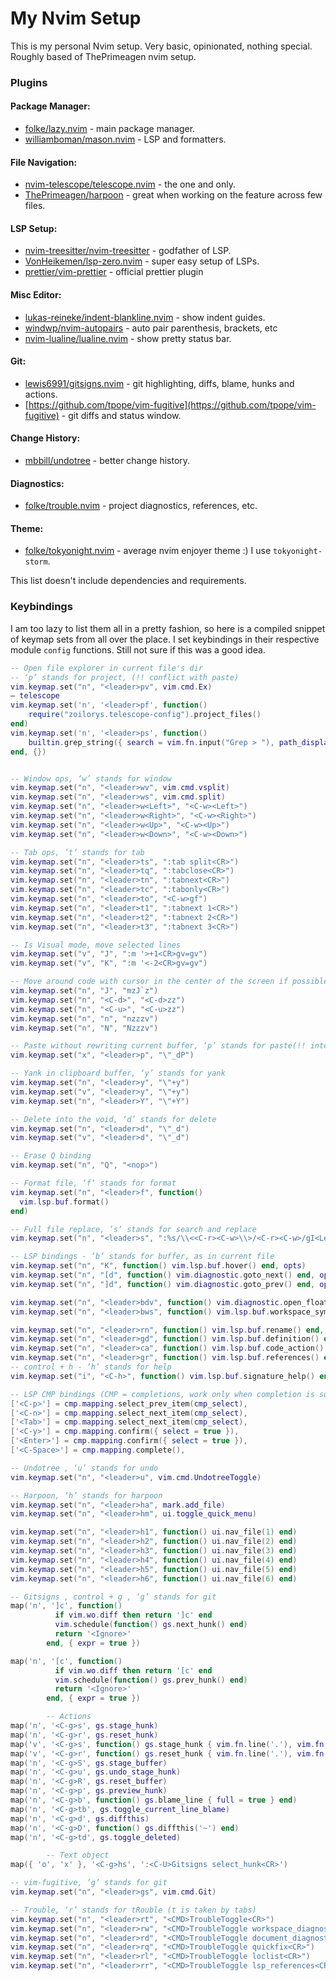 # My Nvim Setup

This is my personal Nvim setup. Very basic, opinionated, nothing special. Roughly based of ThePrimeagen nvim setup.

### Plugins

#### Package Manager:

- [folke/lazy.nvim](https://github.com/folke/lazy.nvim) - main package manager.
- [williamboman/mason.nvim](https://github.com/williamboman/mason.nvim) - LSP and formatters.

#### File Navigation:
 
- [nvim-telescope/telescope.nvim](https://github.com/nvim-telescope/telescope.nvim) - the one and only.
- [ThePrimeagen/harpoon](https://github.com/ThePrimeagen/harpoon) - great when working on the feature across few files.

#### LSP Setup:

- [nvim-treesitter/nvim-treesitter](https://github.com/nvim-treesitter/nvim-treesitter) - godfather of LSP.
- [VonHeikemen/lsp-zero.nvim](https://github.com/VonHeikemen/lsp-zero.nvim) - super easy setup of LSPs.
- [prettier/vim-prettier](https://github.com/prettier/vim-prettier) - official prettier plugin

#### Misc Editor:

- [lukas-reineke/indent-blankline.nvim](https://github.com/lukas-reineke/indent-blankline.nvim) - show indent guides.
- [windwp/nvim-autopairs](https://github.com/windwp/nvim-autopairs) - auto pair parenthesis, brackets, etc
- [nvim-lualine/lualine.nvim](https://github.com/nvim-lualine/lualine.nvim) - show pretty status bar.

#### Git:

- [lewis6991/gitsigns.nvim](https://github.com/lewis6991/gitsigns.nvim) - git highlighting, diffs, blame, hunks and actions.
- [https://github.com/tpope/vim-fugitive](https://github.com/tpope/vim-fugitive) - git diffs and status window.

#### Change History:

- [mbbill/undotree](https://github.com/mbbill/undotree) - better change history.

#### Diagnostics:

- [folke/trouble.nvim](https://github.com/folke/trouble.nvim) - project diagnostics, references, etc.

#### Theme:

- [folke/tokyonight.nvim](https://github.com/folke/tokyonight.nvim) - average nvim enjoyer theme :) I use `tokyonight-storm`.


This list doesn't include dependencies and requirements.

### Keybindings

I am too lazy to list them all in a pretty fashion, so here is a compiled snippet of keymap sets from all over the place.
I set keybindings in their respective module `config` functions. Still not sure if this was a good idea.

```lua
-- Open file explorer in current file's dir
-- ‘p’ stands for project, (!! conflict with paste)
vim.keymap.set("n", "<leader>pv", vim.cmd.Ex)
— telescope
vim.keymap.set('n', '<leader>pf', function()
    require("zoilorys.telescope-config").project_files()
end)
vim.keymap.set('n', '<leader>ps', function()
    builtin.grep_string({ search = vim.fn.input("Grep > "), path_display = { truncate = 3 } })
end, {})


-- Window ops, ‘w’ stands for window
vim.keymap.set("n", "<leader>wv", vim.cmd.vsplit)
vim.keymap.set("n", "<leader>ws", vim.cmd.split)
vim.keymap.set("n", "<leader>w<Left>", "<C-w><Left>")
vim.keymap.set("n", "<leader>w<Right>", "<C-w><Right>")
vim.keymap.set("n", "<leader>w<Up>", "<C-w><Up>")
vim.keymap.set("n", "<leader>w<Down>", "<C-w><Down>")

-- Tab ops, ’t’ stands for tab
vim.keymap.set("n", "<leader>ts", ":tab split<CR>")
vim.keymap.set("n", "<leader>tq", ":tabclose<CR>")
vim.keymap.set("n", "<leader>tn", ":tabnext<CR>")
vim.keymap.set("n", "<leader>tc", ":tabonly<CR>")
vim.keymap.set("n", "<leader>to", "<C-w>gf")
vim.keymap.set("n", "<leader>t1", ":tabnext 1<CR>")
vim.keymap.set("n", "<leader>t2", ":tabnext 2<CR>")
vim.keymap.set("n", "<leader>t3", ":tabnext 3<CR>")

-- Is Visual mode, move selected lines
vim.keymap.set("v", "J", ":m '>+1<CR>gv=gv")
vim.keymap.set("v", "K", ":m '<-2<CR>gv=gv")

-- Move around code with cursor in the center of the screen if possible
vim.keymap.set("n", "J", "mzJ`z")
vim.keymap.set("n", "<C-d>", "<C-d>zz")
vim.keymap.set("n", "<C-u>", "<C-u>zz")
vim.keymap.set("n", "n", "nzzzv")
vim.keymap.set("n", "N", "Nzzzv")

-- Paste without rewriting current buffer, ‘p’ stands for paste(!! intersects with project)
vim.keymap.set("x", "<leader>p", "\"_dP")

-- Yank in clipboard buffer, ‘y’ stands for yank
vim.keymap.set("n", "<leader>y", "\"+y")
vim.keymap.set("v", "<leader>y", "\"+y")
vim.keymap.set("n", "<leader>Y", "\"+Y")

-- Delete into the void, ‘d’ stands for delete
vim.keymap.set("n", "<leader>d", "\"_d")
vim.keymap.set("v", "<leader>d", "\"_d")

-- Erase Q binding
vim.keymap.set("n", "Q", "<nop>")

-- Format file, ‘f’ stands for format
vim.keymap.set("n", "<leader>f", function()
  vim.lsp.buf.format()
end)

-- Full file replace, ’s’ stands for search and replace
vim.keymap.set("n", "<leader>s", ":%s/\\<<C-r><C-w>\\>/<C-r><C-w>/gI<Left><Left><Left>")

-- LSP bindings - ‘b’ stands for buffer, as in current file
vim.keymap.set("n", "K", function() vim.lsp.buf.hover() end, opts)
vim.keymap.set("n", "[d", function() vim.diagnostic.goto_next() end, opts)
vim.keymap.set("n", "]d", function() vim.diagnostic.goto_prev() end, opts)

vim.keymap.set("n", "<leader>bdv", function() vim.diagnostic.open_float() end, opts)
vim.keymap.set("n", "<leader>bws", function() vim.lsp.buf.workspace_symbol() end, opts)

vim.keymap.set("n", "<leader>rn", function() vim.lsp.buf.rename() end, opts)
vim.keymap.set("n", "<leader>gd", function() vim.lsp.buf.definition() end, opts)
vim.keymap.set("n", "<leader>ca", function() vim.lsp.buf.code_action() end, opts)
vim.keymap.set("n", "<leader>gr", function() vim.lsp.buf.references() end, opts)
-- control + h - ‘h’ stands for help
vim.keymap.set("i", "<C-h>", function() vim.lsp.buf.signature_help() end, opts)

-- LSP CMP bindings (CMP = completions, work only when completion is suggested)
['<C-p>'] = cmp.mapping.select_prev_item(cmp_select),
['<C-n>'] = cmp.mapping.select_next_item(cmp_select),
['<Tab>'] = cmp.mapping.select_next_item(cmp_select),
['<C-y>'] = cmp.mapping.confirm({ select = true }),
['<Enter>'] = cmp.mapping.confirm({ select = true }),
['<C-Space>'] = cmp.mapping.complete(),

-- Undotree , ‘u’ stands for undo
vim.keymap.set("n", "<leader>u", vim.cmd.UndotreeToggle)

-- Harpoon, ‘h’ stands for harpoon
vim.keymap.set("n", "<leader>ha", mark.add_file)
vim.keymap.set("n", "<leader>hm", ui.toggle_quick_menu)

vim.keymap.set("n", "<leader>h1", function() ui.nav_file(1) end)
vim.keymap.set("n", "<leader>h2", function() ui.nav_file(2) end)
vim.keymap.set("n", "<leader>h3", function() ui.nav_file(3) end)
vim.keymap.set("n", "<leader>h4", function() ui.nav_file(4) end)
vim.keymap.set("n", "<leader>h5", function() ui.nav_file(5) end)
vim.keymap.set("n", "<leader>h6", function() ui.nav_file(6) end)

-- Gitsigns , control + g , ‘g’ stands for git
map('n', ']c', function()
          if vim.wo.diff then return ']c' end
          vim.schedule(function() gs.next_hunk() end)
          return '<Ignore>'
        end, { expr = true })

map('n', '[c', function()
          if vim.wo.diff then return '[c' end
          vim.schedule(function() gs.prev_hunk() end)
          return '<Ignore>'
        end, { expr = true })

        -- Actions
map('n', '<C-g>s', gs.stage_hunk)
map('n', '<C-g>r', gs.reset_hunk)
map('v', '<C-g>s', function() gs.stage_hunk { vim.fn.line('.'), vim.fn.line('v') } end)
map('v', '<C-g>r', function() gs.reset_hunk { vim.fn.line('.'), vim.fn.line('v') } end)
map('n', '<C-g>S', gs.stage_buffer)
map('n', '<C-g>u', gs.undo_stage_hunk)
map('n', '<C-g>R', gs.reset_buffer)
map('n', '<C-g>p', gs.preview_hunk)
map('n', '<C-g>b', function() gs.blame_line { full = true } end)
map('n', '<C-g>tb', gs.toggle_current_line_blame)
map('n', '<C-g>d', gs.diffthis)
map('n', '<C-g>D', function() gs.diffthis('~') end)
map('n', '<C-g>td', gs.toggle_deleted)

        -- Text object
map({ 'o', 'x' }, '<C-g>hs', ':<C-U>Gitsigns select_hunk<CR>')

-- vim-fugitive, ‘g’ stands for git
vim.keymap.set("n", "<leader>gs", vim.cmd.Git)

-- Trouble, ‘r’ stands for tRouble (t is taken by tabs)
vim.keymap.set("n", "<leader>rt", "<CMD>TroubleToggle<CR>")
vim.keymap.set("n", "<leader>rw", "<CMD>TroubleToggle workspace_diagnostics<CR>")
vim.keymap.set("n", "<leader>rd", "<CMD>TroubleToggle document_diagnostics<CR>")
vim.keymap.set("n", "<leader>rq", "<CMD>TroubleToggle quickfix<CR>")
vim.keymap.set("n", "<leader>rl", "<CMD>TroubleToggle loclist<CR>")
vim.keymap.set("n", "<leader>rr", "<CMD>TroubleToggle lsp_references<CR>")
```
